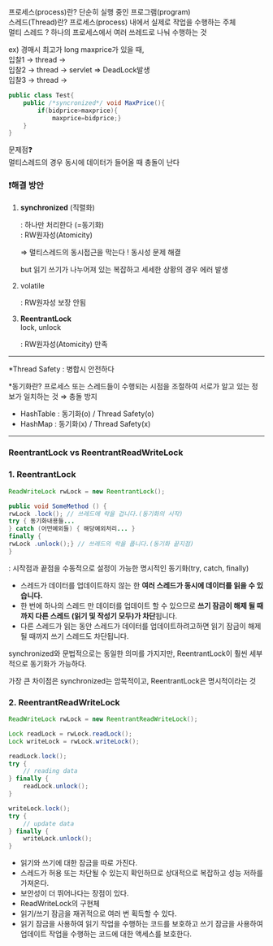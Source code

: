 프로세스(process)란? 단순히 실행 중인 프로그램(program)  
스레드(Thread)란? 프로세스(process) 내에서 실제로 작업을 수행하는 주체   
멀티 스레드 ?  하나의 프로세스에서 여러 쓰레드로 나눠 수행하는 것   

ex) 경매시 최고가 long maxprice가 있을 때,    
입찰1 → thread →   
입찰2 → thread → servlet   ⇒ DeadLock발생     
입찰3 → thread →  

```java
public class Test{
	public /*syncronized*/ void MaxPrice(){
		if(bidprice>maxprice){
			maxprice=bidprice;}	
	}
}
```

문제점❓  
멀티스레드의 경우 동시에 데이터가 들어올 때 충돌이 난다  

### ❗해결 방안  

1. **synchronized** (직렬화)   

    : 하나만 처리한다 (=동기화)  
    : RW원자성(Atomicity)  

    ⇒ 멀티스레드의 동시접근을 막는다 ! 동시성 문제 해결  

    but 읽기 쓰기가 나누어져 있는 복잡하고 세세한 상황의 경우 에러 발생  

2. volatile   

    : RW원자성 보장 안됨  

3. **ReentrantLock**  
    lock, unlock  
   
   : RW원자성(Atomicity) 만족  

---

*Thread Safety : 병합시 안전하다  

*동기화란? 프로세스 또는 스레드들이 수행되는 시점을 조절하여 서로가 알고 있는 정보가 일치하는 것 ⇒ 충돌 방지  

- HashTable : 동기화(o) / Thread Safety(o)  
- HashMap : 동기화(x) / Thread Safety(x)  

---

### ReentrantLock vs ReentrantReadWriteLock  

### 1. **ReentrantLock**  

```java 
ReadWriteLock rwLock = new ReentrantLock();

public void SomeMethod () { 
rwLock .lock(); // 쓰레드에 락을 겁니다.(동기화의 시작) 
try { 동기화내용들... 
} catch (어떤예외들) { 해당예외처리... } 
finally { 
rwLock .unlock();} // 쓰레드의 락을 풉니다.(동기화 끝지점)
}

```

 :  시작점과 끝점을 수동적으로 설정이 가능한 명시적인 동기화(try, catch, finally)  

- 스레드가 데이터를 업데이트하지 않는 한 **여러 스레드가 동시에 데이터를 읽을 수 있습니다.**  
- 한 번에 하나의 스레드 만 데이터를 업데이트 할 수 있으므로 **쓰기 잠금이 해제 될 때까지 다른 스레드 (읽기 및 작성기 모두)가 차단**됩니다.  
- 다른 스레드가 읽는 동안 스레드가 데이터를 업데이트하려고하면 읽기 잠금이 해제 될 때까지 쓰기 스레드도 차단됩니다.  

synchronized와 문법적으로는 동일한 의미를 가지지만, ReentrantLock이 훨씬 세부적으로 동기화가 가능하다.  

가장 큰 차이점은 synchronized는 암묵적이고, ReentrantLock은 명시적이라는 것  

### 2. **ReentrantReadWriteLock**  

```java
ReadWriteLock rwLock = new ReentrantReadWriteLock();

Lock readLock = rwLock.readLock();
Lock writeLock = rwLock.writeLock();

readLock.lock();
try {
    // reading data
} finally {
    readLock.unlock();
}

writeLock.lock();
try {
    // update data
} finally { 
    writeLock.unlock();
}
```

- 읽기와 쓰기에 대한 잠금을 따로 가진다.  
- 스레드가 허용 또는 차단될 수 있는지 확인하므로 상대적으로 복잡하고 성능 저하를 가져온다.  
- 보안성이 더 뛰어나다는 장점이 있다.  
- ReadWriteLock의 구현체  
- 읽기/쓰기 잠금을 재귀적으로 여러 번 획득할 수 있다.  
- 읽기 잠금을 사용하여 읽기 작업을 수행하는 코드를 보호하고 쓰기 잠금을 사용하여 업데이트 작업을 수행하는 코드에 대한 액세스를 보호한다.  
